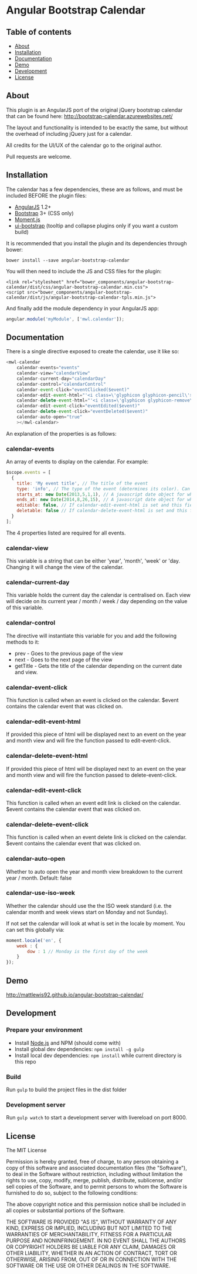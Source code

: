 # Angular Bootstrap Calendar

## Table of contents

- [About](#about)
- [Installation](#installation)
- [Documentation](#documentation)
- [Demo](#demo)
- [Development](#development)
- [License](#licence)

## About

This plugin is an AngularJS port of the original jQuery bootstrap calendar that can be found here:
http://bootstrap-calendar.azurewebsites.net/

The layout and functionality is intended to be exactly the same, but without the overhead of including jQuery just for a calendar. 

All credits for the UI/UX of the calendar go to the original author.

Pull requests are welcome.

## Installation

The calendar has a few dependencies, these are as follows, and must be included BEFORE the plugin files:

* [AngularJS](https://angularjs.org/) 1.2+
* [Bootstrap](http://getbootstrap.com/) 3+ (CSS only)
* [Moment.js](http://momentjs.com/)
* [ui-bootstrap](http://angular-ui.github.io/bootstrap/) (tooltip and collapse plugins only if you want a custom build)

It is recommended that you install the plugin and its dependencies through bower:

```
bower install --save angular-bootstrap-calendar
```

You will then need to include the JS and CSS files for the plugin:

```
<link rel="stylesheet" href="bower_components/angular-bootstrap-calendar/dist/css/angular-bootstrap-calendar.min.css">
<script src="bower_components/angular-bootstrap-calendar/dist/js/angular-bootstrap-calendar-tpls.min.js">
```

And finally add the module dependency in your AngularJS app:

```javascript
angular.module('myModule', ['mwl.calendar']);
```

## Documentation

There is a single directive exposed to create the calendar, use it like so:
```javascript
<mwl-calendar
    calendar-events="events"
    calendar-view="calendarView"
    calendar-current-day="calendarDay"
    calendar-control="calendarControl"
    calendar-event-click="eventClicked($event)"
    calendar-edit-event-html="'<i class=\'glyphicon glyphicon-pencil\'></i>'"
    calendar-delete-event-html="'<i class=\'glyphicon glyphicon-remove\'></i>'"
    calendar-edit-event-click="eventEdited($event)"
    calendar-delete-event-click="eventDeleted($event)"
    calendar-auto-open="true"
    ></mwl-calendar>
```

An explanation of the properties is as follows:

### calendar-events

An array of events to display on the calendar. For example:
```javascript
$scope.events = [
  {
    title: 'My event title', // The title of the event
    type: 'info', // The type of the event (determines its color). Can be important, warning, info, inverse, success or special
    starts_at: new Date(2013,5,1,1), // A javascript date object for when the event starts
    ends_at: new Date(2014,8,26,15), // A javascript date object for when the event ends
    editable: false, // If calendar-edit-event-html is set and this field is explicitly set to false then dont make it editable
    deletable: false // If calendar-delete-event-html is set and this field is explicitly set to false then dont make it deleteable
  }
];
```

The 4 properties listed are required for all events.

### calendar-view

This variable is a string that can be either 'year', 'month', 'week' or 'day. Changing it will change the view of the calendar.

### calendar-current-day

This variable holds the current day the calendar is centralised on. Each view will decide on its current year / month / week / day depending on the value of this variable.

### calendar-control

The directive will instantiate this variable for you and add the following methods to it:
* prev - Goes to the previous page of the view
* next - Goes to the next page of the view
* getTitle - Gets the title of the calendar depending on the current date and view.

### calendar-event-click 

This function is called when an event is clicked on the calendar. $event contains the calendar event that was clicked on.

### calendar-edit-event-html 

If provided this piece of html will be displayed next to an event on the year and month view and will fire the function passed to edit-event-click.

### calendar-delete-event-html 

If provided this piece of html will be displayed next to an event on the year and month view and will fire the function passed to delete-event-click.

### calendar-edit-event-click 

This function is called when an event edit link is clicked on the calendar. $event contains the calendar event that was clicked on.

### calendar-delete-event-click 

This function is called when an event delete link is clicked on the calendar. $event contains the calendar event that was clicked on.

### calendar-auto-open

Whether to auto open the year and month view breakdown to the current year / month. Default: false

### calendar-use-iso-week

Whether the calendar should use the the ISO week standard (i.e. the calendar month and week views start on Monday and not Sunday). 

If not set the calendar will look at what is set in the locale by moment. You can set this globally via:

```javascript
moment.locale('en', {
    week : {
        dow : 1 // Monday is the first day of the week
    }
});
```

## Demo

http://mattlewis92.github.io/angular-bootstrap-calendar/

## Development

### Prepare your environment
* Install [Node.js](http://nodejs.org/) and NPM (should come with)
* Install global dev dependencies: `npm install -g gulp`
* Install local dev dependencies: `npm install` while current directory is this repo

### Build
Run `gulp` to build the project files in the dist folder

### Development server
Run `gulp watch` to start a development server with livereload on port 8000. 

## License

The MIT License

Permission is hereby granted, free of charge, to any person obtaining a copy
of this software and associated documentation files (the "Software"), to deal
in the Software without restriction, including without limitation the rights
to use, copy, modify, merge, publish, distribute, sublicense, and/or sell
copies of the Software, and to permit persons to whom the Software is
furnished to do so, subject to the following conditions:

The above copyright notice and this permission notice shall be included in
all copies or substantial portions of the Software.

THE SOFTWARE IS PROVIDED "AS IS", WITHOUT WARRANTY OF ANY KIND, EXPRESS OR
IMPLIED, INCLUDING BUT NOT LIMITED TO THE WARRANTIES OF MERCHANTABILITY,
FITNESS FOR A PARTICULAR PURPOSE AND NONINFRINGEMENT. IN NO EVENT SHALL THE
AUTHORS OR COPYRIGHT HOLDERS BE LIABLE FOR ANY CLAIM, DAMAGES OR OTHER
LIABILITY, WHETHER IN AN ACTION OF CONTRACT, TORT OR OTHERWISE, ARISING FROM,
OUT OF OR IN CONNECTION WITH THE SOFTWARE OR THE USE OR OTHER DEALINGS IN
THE SOFTWARE.
